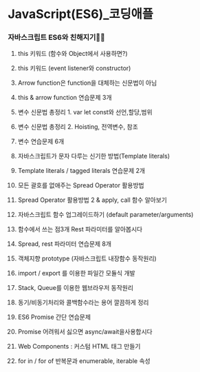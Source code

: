 # JavaScript(ES6)_코딩애플

### 자바스크립트 ES6와 친해지기🙆‍♀️

1. this 키워드 (함수와 Object에서 사용하면?)

2. this 키워드 (event listener와 constructor)

3. Arrow function은 function을 대체하는 신문법이 아님

4. this & arrow function 연습문제 3개

5. 변수 신문법 총정리 1. var let const와 선언,할당,범위

6. 변수 신문법 총정리 2. Hoisting, 전역변수, 참조

7. 변수 연습문제 6개

8. 자바스크립트가 문자 다루는 신기한 방법(Template literals)

9. Template literals / tagged literals 연습문제 2개

10. 모든 괄호를 없애주는 Spread Operator 활용방법

11. Spread Operator 활용방법 2 & apply, call 함수 알아보기

12. 자바스크립트 함수 업그레이드하기 (default parameter/arguments)

13. 함수에서 쓰는 점3개 Rest 파라미터를 알아봅시다 

14. Spread, rest 파라미터 연습문제 8개

15. 객체지향 prototype (자바스크립트 내장함수 동작원리)

16. import / export 를 이용한 파일간 모듈식 개발

17. Stack, Queue를 이용한 웹브라우저 동작원리

18. 동기/비동기처리와 콜백함수라는 용어 깔끔하게 정리

19. ES6 Promise 간단 연습문제

20. Promise 어려워서 싫으면 async/await을사용합시다

21. Web Components : 커스텀 HTML 태그 만들기

22. for in / for of 반복문과 enumerable, iterable 속성
